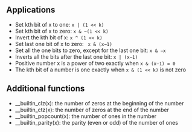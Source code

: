 ## Applications
- Set kth bit of x to one: ```x | (1 << k)```
- Set kth bit of x to zero: ```x & ~(1 << k) ```
- Invert the kth bit of x: ```x ^ (1 << k)```
- Set last one bit of x to zero: ``` x & (x−1)```
- Set all the one bits to zero, except for the last one bit: ```x & −x```
- Inverts all the bits after the last one bit: ```x | (x−1)```
- Positive number x is a power of two exactly when ```x & (x−1) = 0```
- The kth bit of a number is one exactly when ```x & (1 << k)``` is not zero

## Additional functions
- __builtin_clz(x): the number of zeros at the beginning of the number
- __builtin_ctz(x): the number of zeros at the end of the number
- __builtin_popcount(x): the number of ones in the number
- __builtin_parity(x): the parity (even or odd) of the number of ones
